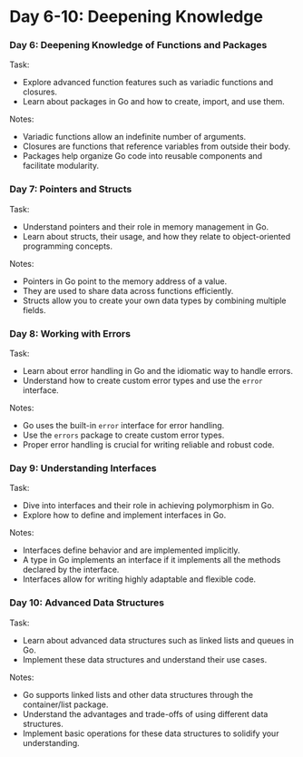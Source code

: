 
# Day 6-10: Deepening Knowledge

### Day 6: Deepening Knowledge of Functions and Packages

Task:

- Explore advanced function features such as variadic functions and closures.
- Learn about packages in Go and how to create, import, and use them.

Notes:

- Variadic functions allow an indefinite number of arguments.
- Closures are functions that reference variables from outside their body.
- Packages help organize Go code into reusable components and facilitate modularity.

### Day 7: Pointers and Structs

Task:

- Understand pointers and their role in memory management in Go.
- Learn about structs, their usage, and how they relate to object-oriented programming concepts.

Notes:

- Pointers in Go point to the memory address of a value.
- They are used to share data across functions efficiently.
- Structs allow you to create your own data types by combining multiple fields.

### Day 8: Working with Errors

Task:

- Learn about error handling in Go and the idiomatic way to handle errors.
- Understand how to create custom error types and use the `error` interface.

Notes:

- Go uses the built-in `error` interface for error handling.
- Use the `errors` package to create custom error types.
- Proper error handling is crucial for writing reliable and robust code.

### Day 9: Understanding Interfaces

Task:

- Dive into interfaces and their role in achieving polymorphism in Go.
- Explore how to define and implement interfaces in Go.

Notes:

- Interfaces define behavior and are implemented implicitly.
- A type in Go implements an interface if it implements all the methods declared by the interface.
- Interfaces allow for writing highly adaptable and flexible code.

### Day 10: Advanced Data Structures

Task:

- Learn about advanced data structures such as linked lists and queues in Go.
- Implement these data structures and understand their use cases.

Notes:

- Go supports linked lists and other data structures through the container/list package.
- Understand the advantages and trade-offs of using different data structures.
- Implement basic operations for these data structures to solidify your understanding.
